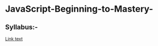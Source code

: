 # JavaScript-Beginning-to-Mastery-

  ## Syllabus:-
 [Link text](https://github.com/dipesh4036/JavaScript-Beginning-to-Mastery-/blob/main/JavaScript%20Beginning%20to%Mastery%20Syllabus.pdf)
 
